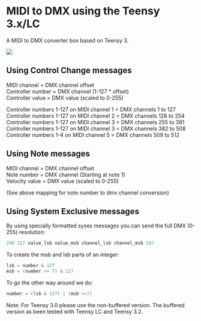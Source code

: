 # MIDI to DMX using the Teensy 3.x/LC

A MIDI to DMX converter box based on Teensy 3.

![](http://farm8.staticflickr.com/7452/10159755314_773a3286d3_n.jpg)

## Using Control Change messages

MIDI channel = DMX channel offset  
Controller number = DMX channel (1-127 * offset)  
Controller value = DMX value (scaled to 0-255)

Controller numbers 1-127 on MIDI channel 1 = DMX channels 1 to 127  
Controller numbers 1-127 on MIDI channel 2 = DMX channels 128 to 254  
Controller numbers 1-127 on MIDI channel 3 = DMX channels 255 to 381  
Controller numbers 1-127 on MIDI channel 3 = DMX channels 382 to 508  
Controller numbers 1-4 on MIDI channel 5 = DMX channels 509 to 512

## Using Note messages

MIDI channel = DMX channel offset  
Note number = DMX channel (Starting at note 1)  
Velocity value = DMX value (scaled to 0-255)

(See above mapping for note number to dmx channel conversion)

## Using System Exclusive messages

By using specially formatted sysex messages you can send the full DMX (0-255) resolution:

```c
240 127 value_lsb value_msb channel_lsb channel_msb 247
```

To create the msb and lsb parts of an integer:

```c
lsb = number & 127
msb = (number >> 7) & 127
```

To go the other way around we do:

```c
number = (lsb & 127) | (msb <<7)
```

Note: For Teensy 3.0 please use the non-buffered version.  The buffered version as been tested with Teensy LC and Teensy 3.2.
